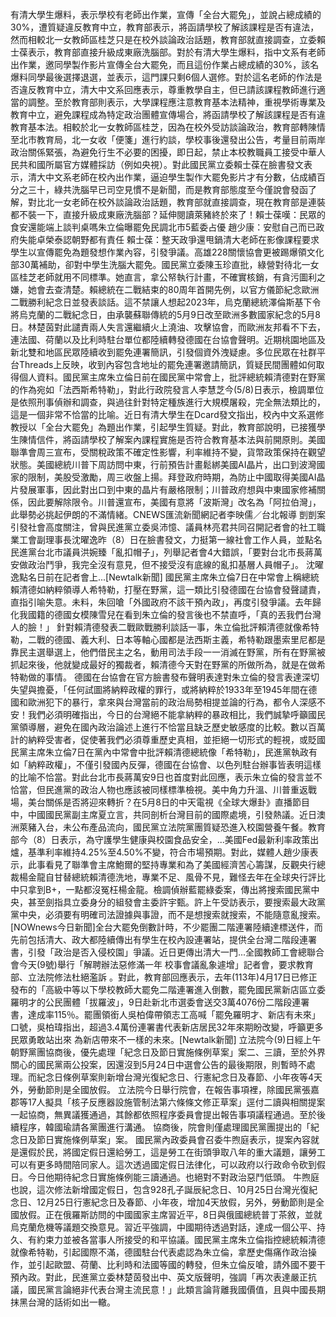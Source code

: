 有清大學生爆料，表示學校有老師出作業，宣傳「全台大罷免」，並說占總成績的30%，遭質疑違反教育中立，教育部表示，將函請學校了解該課程是否有違法，然而相較北一女教師區桂芝只是在校外談論政治話題，教育部就直接調查，立委賴士葆表示，教育部直接升級成東廠洗腦部。對於有清大學生爆料，指中文系有老師出作業，邀同學製作影片宣傳全台大罷免，而且這份作業占總成績的30%，該名爆料同學最後選擇退選，並表示，這門課只剩6個人選修。對於這名老師的作法是否違反教育中立，清大中文系回應表示，尊重教學自主，但已請該課程教師進行適當的調整。至於教育部則表示，大學課程應注意教育基本法精神，重視學術專業及教育中立，避免課程成為特定政治團體宣傳場合，將函請學校了解該課程是否有違教育基本法。相較於北一女教師區桂芝，因為在校外受訪談論政治，教育部轉陳情至北市教育局，北一女收「便箋」進行約談，學校事後還發出公告，考量目前兩岸政治關係緊張，為避免行生不必要的困擾，即日起，禁止本校教職員工接受中華人民共和國所屬官方媒體採訪（例如央視）。對此國民黨立委賴士葆在臉書發文表示，清大中文系老師在校內出作業，逼迫學生製作大罷免影片才有分數，佔成績百分之三十，綠共洗腦早已司空見慣不是新聞，而是教育部態度至今僅說會發函了解，對比北一女老師在校外談論政治話題，教育部就直接調查，現在教育部是連裝都不裝一下，直接升級成東廠洗腦部？延伸閱讀萊豬終於來了！賴士葆嘆：民眾的食安還能端上談判桌嗎朱立倫曝罷免民調北市5藍委占優 趙少康：安慰自己而已政府失能卓榮泰認朝野都有責任 賴士葆：整天政爭還甩鍋清大老師在影像課程要求學生以宣傳罷免為題發想作業內容，引發爭議。高雄228關懷協會更被踢爆領文化部30萬補助，卻對中學生洗腦大罷免。國民黨立委陳玉珍直批，綠營對待北一女區桂芝老師就用不同標準。她直言，拿公帑執行計畫，不確實核銷，有貪污圖利之嫌，她會去查清楚。賴總統在二戰結束的80周年首開先例，以官方儀節紀念歐洲二戰勝利紀念日並發表談話。這不禁讓人想起2023年，烏克蘭總統澤倫斯基下令將烏克蘭的二戰紀念日，由承襲蘇聯傳統的5月9日改至歐洲多數國家紀念的5月8日。林楚茵對此譴責兩人失言還繼續火上澆油、攻擊協會，而歐洲友邦看不下去，連法國、荷蘭以及比利時駐台單位都陸續轉發德國在台協會聲明。近期桃園地區及新北雙和地區民眾陸續收到罷免連署簡訊，引發個資外洩疑慮。多位民眾在社群平台Threads上反映，收到內容包含地址的罷免連署邀請簡訊，質疑民間團體如何取得個人資料。國民黨主席朱立倫日前在國民黨中常會上，批評總統賴清德對在野黨的作為宛如「法西斯希特勒」，對此行政院發言人李慧芝今(5/8)日表示，檢調單位是依照刑事偵辦和調查，與過往針對特定種族進行大規模屠殺，完全無法類比的，這是一個非常不恰當的比喻。近日有清大學生在Dcard發文指出，校內中文系選修教授以「全台大罷免」為題出作業，引起學生質疑。對此，教育部說明，已接獲學生陳情信件，將函請學校了解案內課程實施是否符合教育基本法與前開原則。美國聯準會周三宣布，受關稅政策不確定性影響，利率維持不變，貨幣政策保持在觀望狀態。美國總統川普下周訪問中東，行前預告計畫鬆綁美國AI晶片，出口到波灣國家的限制，美股受激勵，周三收盤上揚。拜登政府時期，為防止中國取得美國AI晶片發展軍事，因此對出口到中東的晶片有嚴格限制；川普政府想與中東國家修補關係，因此要解除限令。川普還宣布，美國有意將「波斯灣」改名為「阿拉伯灣」，此舉勢必挑起伊朗的不滿情緒。CNEWS匯流新聞網記者李映儒／台北報導 剴剴案引發社會高度關注，曾與民進黨立委吳沛憶、議員林亮君共同召開記者會的社工職業工會副理事長沈曜逸昨（8）日在臉書發文，力挺第一線社會工作人員，並點名民進黨台北市議員洪婉臻「亂扣帽子」，列舉記者會4大錯誤，「要對台北市長蔣萬安做政治鬥爭，我完全沒有意見，但不接受沒有底線的亂扣基層人員帽子」。 沈曜逸點名日前在記者會上...[Newtalk新聞] 國民黨主席朱立倫7日在中常會上稱總統賴清德如納粹領導人希特勒，打壓在野黨，這一類比引發德國在台協會發聲譴責，直指引喻失意。未料，朱回嗆「外國政府不該干預內政」，再度引發爭議。去年歸化我國籍的德國女模陳雪兒在看到朱立倫的發言後也不禁直呼，「真的丟我們台灣人的臉！」 針對賴清德發表二戰歐戰勝利談話一事，朱立倫批評賴清德就像希特勒，二戰的德國、義大利、日本等軸心國都是法西斯主義，希特勒跟墨索里尼都是靠民主選舉選上，他們借民主之名，動用司法手段一一消滅在野黨，所有在野黨被抓起來後，他就變成最好的獨裁者，賴清德今天對在野黨的所做所為，就是在做希特勒做的事情。 德國在台協會在官方臉書發布聲明表達對朱立倫的發言表達深切失望與擔憂，「任何試圖將納粹政權的罪行，或將納粹於1933年至1945年間在德國和歐洲犯下的暴行，拿來與台灣當前的政治局勢相提並論的行為，都令人深感不安！我們必須明確指出，今日的台灣絕不能拿納粹的暴政相比，我們誠摯呼籲國民黨領導層，避免在國內政治論述上進行不恰當且缺乏歷史敏感度的比較。數以百萬計的納粹受害者，促使著我們必須尊重歷史真相，並拒絕一切形式的輕視，或貶國民黨主席朱立倫7日在黨內中常會中批評賴清德總統像「希特勒」，民進黨執政有如「納粹政權」，不僅引發國內反彈，德國在台協會、以色列駐台辦事皆表明這樣的比喻不恰當。對此台北市長蔣萬安9日也首度對此回應，表示朱立倫的發言並不恰當，但民進黨的政治人物也應該被同樣標準檢視。美中角力升溫、川普重返戰場，美台關係是否將迎來轉折？在5月8日的中天電視《全球大爆卦》直播節目中，中國國民黨副主席夏立言，共同剖析台灣目前的國際處境，引發熱議。近日澳洲萊豬入台，未公布產品流向，國民黨立法院黨團質疑恐進入校園營養午餐。教育部今（8）日表示，為守護學生健康與校園食品安全，...美國Fed最新利率政策出爐，基準利率維持4.25%至4.50%不變，符合市場預期。對此，媒體人趙少康表示，此事看見了聯準會主席鮑爾的堅持專業和為了美國經濟苦心籌謀，反觀央行總裁楊金龍自甘替總統賴清德洗地，專業不足、風骨不見，難怪去年在全球央行評比中只拿到B+，一點都沒冤枉楊金龍。檢調偵辦藍罷綠委案，傳出將搜索國民黨中央，甚至劍指具立委身分的組發會主委許宇甄。許上午受訪表示，要搜索最大政黨黨中央，必須要有明確司法證據與事證，而不是想搜索就搜索，不能隨意亂搜索。[NOWnews今日新聞]全台大罷免倒數計時，不少罷團二階連署陸續達標送件，而先前包括清大、政大都陸續傳出有學生在校內設連署站，提供全台灣二階段連署書，引發「政治是否入侵校園」爭議。近日更傳出清大一門...全國教師工會總聯合會今天(9號)舉行「解聘辦法惡修滿一年 校事會議亂象遽增」記者會，要求教育部、立法院修法杜絕濫訴 。對此，教育部回應表示，去年(113年)4月17日已修正發布的「高級中等以下學校教師大罷免二階連署進入倒數，罷免國民黨新店區立委羅明才的公民團體「拔羅波」，9日赴新北市選委會送交3萬4076份二階段連署書，達成率115％。罷團領銜人吳柏偉帶領志工高喊「罷免羅明才、新店有未來」口號，吳柏瑋指出，超過3.4萬份連署書代表新店居民32年來期盼改變，呼籲更多民眾勇敢站出來 為新店帶來不一樣的未來。[Newtalk新聞] 立法院今(9)日經上午朝野黨團協商後，優先處理「紀念日及節日實施條例草案」案二、三讀，至於外界關心的國民黨兩公投案，因還沒到5月24日中選會公告的最後期限，則暫時不處理。而紀念日條例草案則新增台灣光復紀念日、行憲紀念日及春節、小年夜等4天外，勞動節則是全國放假。 立法院今日舉行院會，在報告事項裡，除國民黨張嘉郡等17人擬具「核子反應器設施管制法第六條條文修正草案」逕付二讀與相關提案一起協商，無異議獲通過，其餘都依照程序委員會提出報告事項議程通過。至於後續程序，韓國瑜請各黨團進行溝通。 協商後，院會則僅處理國民黨團提出的「紀念日及節日實施條例草案」案。 國民黨內政委員會召委牛煦庭表示，提案內容就是還假於民，將國定假日還給勞工，這是勞工在街頭爭取八年的重大議題，讓勞工可以有更多時間陪同家人。這次透過國定假日法律化，可以政府以行政命令砍到假日。今日他期待紀念日實施條例能三讀通過。也絕對不對政治惡鬥低頭。 牛煦庭也說，這次修法新增國定假日，包含928孔子誕辰紀念日、10月25日台灣光復紀念日、12月25日行憲紀念日及春節、小年夜，增加4天放假，另外，勞動節則是全國放假。正在俄羅斯訪問的中國國家主席習近平，8日與俄國總統普丁茶敘，並就烏克蘭危機等議題交換意見。習近平強調，中國期待透過對話，達成一個公平、持久、有約束力並被各當事人所接受的和平協議。國民黨主席朱立倫指控總統賴清德就像希特勒，引起國際不滿，德國駐台代表處認為朱立倫，拿歷史傷痛作政治操作，並引起歐盟、荷蘭、比利時和法國等國的轉發，但朱立倫反嗆，請外國不要干預內政。對此，民進黨立委林楚茵發出中、英文版聲明，強調「再次表達嚴正抗議，國民黨言論絕非代表台灣主流民意！」此類言論背離我國價值，且與中國長期抹黑台灣的話術如出一轍。
